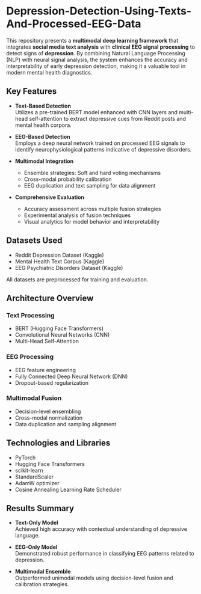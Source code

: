# Depression-Detection-Using-Texts-And-Processed-EEG-Data

This repository presents a **multimodal deep learning framework** that integrates **social media text analysis** with **clinical EEG signal processing** to detect signs of **depression**. By combining Natural Language Processing (NLP) with neural signal analysis, the system enhances the accuracy and interpretability of early depression detection, making it a valuable tool in modern mental health diagnostics.

## Key Features

- **Text-Based Detection**  
  Utilizes a pre-trained BERT model enhanced with CNN layers and multi-head self-attention to extract depressive cues from Reddit posts and mental health corpora.

- **EEG-Based Detection**  
  Employs a deep neural network trained on processed EEG signals to identify neurophysiological patterns indicative of depressive disorders.

- **Multimodal Integration**  
  - Ensemble strategies: Soft and hard voting mechanisms  
  - Cross-modal probability calibration  
  - EEG duplication and text sampling for data alignment

- **Comprehensive Evaluation**  
  - Accuracy assessment across multiple fusion strategies  
  - Experimental analysis of fusion techniques  
  - Visual analytics for model behavior and interpretability

## Datasets Used

- Reddit Depression Dataset (Kaggle)  
- Mental Health Text Corpus (Kaggle)  
- EEG Psychiatric Disorders Dataset (Kaggle)

All datasets are preprocessed for training and evaluation.

## Architecture Overview

### Text Processing

- BERT (Hugging Face Transformers)  
- Convolutional Neural Networks (CNN)  
- Multi-Head Self-Attention  

### EEG Processing

- EEG feature engineering  
- Fully Connected Deep Neural Network (DNN)  
- Dropout-based regularization  

### Multimodal Fusion

- Decision-level ensembling  
- Cross-modal normalization  
- Data duplication and sampling alignment  

## Technologies and Libraries

- PyTorch  
- Hugging Face Transformers  
- scikit-learn  
- StandardScaler  
- AdamW optimizer  
- Cosine Annealing Learning Rate Scheduler  

## Results Summary

- **Text-Only Model**  
  Achieved high accuracy with contextual understanding of depressive language.

- **EEG-Only Model**  
  Demonstrated robust performance in classifying EEG patterns related to depression.

- **Multimodal Ensemble**  
  Outperformed unimodal models using decision-level fusion and calibration strategies.
